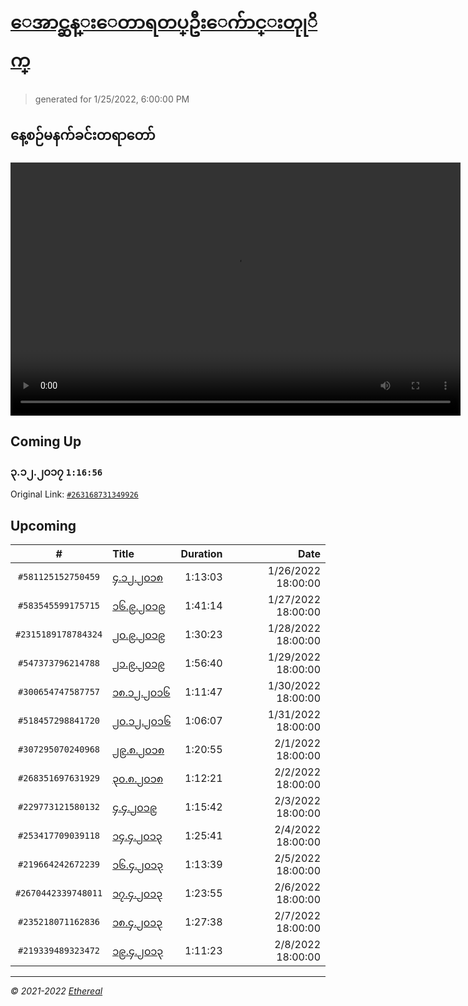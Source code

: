 # [ေအာင္ဆန္းေတာရတပ္ဦးေက်ာင္းတုုိက္](https://www.facebook.com/655653464834259)

> generated for 1/25/2022, 6:00:00 PM

## နေ့စဉ်မနက်ခင်းတရာတော်

<video type="video/mp4" src="https://storage.googleapis.com/mogok-aungsan.appspot.com/public/dhamma/videos/output.mp4" width="720" height="405" preload="auto" controls></video>

## Coming Up

### ၃.၁၂.၂၀၁၇ `1:16:56`

Original Link: [`#263168731349926`](https://www.facebook.com/655653464834259/videos/263168731349926)

## Upcoming

| # | Title | Duration | Date |
|:-----:|:------|---------:|-------------:|
| `#581125152750459` | [၄.၁၂.၂၀၁၈](https://www.facebook.com/655653464834259/videos/581125152750459) | 1:13:03 | 1/26/2022 18:00:00 |
| `#583545599175715` | [၁၆.၉.၂၀၁၉](https://www.facebook.com/655653464834259/videos/583545599175715) | 1:41:14 | 1/27/2022 18:00:00 |
| `#2315189178784324` | [၂၀.၉.၂၀၁၉](https://www.facebook.com/655653464834259/videos/2315189178784324) | 1:30:23 | 1/28/2022 18:00:00 |
| `#547373796214788` | [၂၁.၉.၂၀၁၉](https://www.facebook.com/655653464834259/videos/547373796214788) | 1:56:40 | 1/29/2022 18:00:00 |
| `#300654747587757` | [၁၈.၁၂.၂၀၁၆](https://www.facebook.com/655653464834259/videos/300654747587757) | 1:11:47 | 1/30/2022 18:00:00 |
| `#518457298841720` | [၂၀.၁၂.၂၀၁၆](https://www.facebook.com/655653464834259/videos/518457298841720) | 1:06:07 | 1/31/2022 18:00:00 |
| `#307295070240968` | [၂၉.၈.၂၀၁၈](https://www.facebook.com/655653464834259/videos/307295070240968) | 1:20:55 | 2/1/2022 18:00:00 |
| `#268351697631929` | [၃၀.၈.၂၀၁၈](https://www.facebook.com/655653464834259/videos/268351697631929) | 1:12:21 | 2/2/2022 18:00:00 |
| `#229773121580132` | [၄.၄.၂၀၁၉](https://www.facebook.com/655653464834259/videos/229773121580132) | 1:15:42 | 2/3/2022 18:00:00 |
| `#253417709039118` | [၁၄.၄.၂၀၁၃](https://www.facebook.com/655653464834259/videos/253417709039118) | 1:25:41 | 2/4/2022 18:00:00 |
| `#219664242672239` | [၁၆.၄.၂၀၁၃](https://www.facebook.com/655653464834259/videos/219664242672239) | 1:13:39 | 2/5/2022 18:00:00 |
| `#2670442339748011` | [၁၇.၄.၂၀၁၃](https://www.facebook.com/655653464834259/videos/2670442339748011) | 1:23:55 | 2/6/2022 18:00:00 |
| `#235218071162836` | [၁၈.၄.၂၀၁၃](https://www.facebook.com/655653464834259/videos/235218071162836) | 1:27:38 | 2/7/2022 18:00:00 |
| `#219339489323472` | [၁၉.၄.၂၀၁၃](https://www.facebook.com/655653464834259/videos/219339489323472) | 1:11:23 | 2/8/2022 18:00:00 |

---

_&copy; 2021-2022 [Ethereal](https://github.com/etherealtech)_